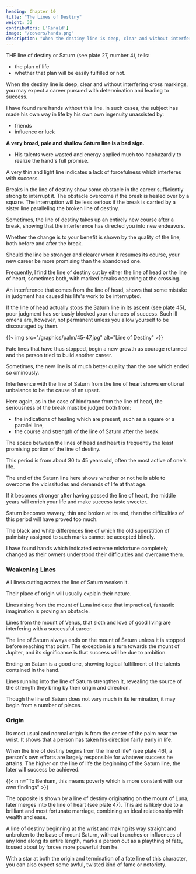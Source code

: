 ```yaml
---
heading: Chapter 10
title: "The Lines of Destiny"
weight: 32
contributors: ['Ranald']
image: "/covers/hands.png"
description: "When the destiny line is deep, clear and without interfering cross markings, you may expect a career pursued with determination and leading to success"
---
```



THE line of destiny or Saturn (see plate 27, number 4), tells:
- the plan of life
- whether that plan will be easily fulfilled or not.

When the destiny line is deep, clear and without interfering cross markings, you may expect a career pursued with determination and leading to success. 

I have found rare hands without this line. In such cases, the subject has made his own way in life by his own own ingenuity unassisted by:
- friends
- influence or luck

<!-- except as those aids brought into play through the man's . -->
<!-- The strength of a happy augury is much diminished
if
the Saturn -->

**A very broad, pale and shallow Saturn line is a bad sign.**
- His talents were wasted and energy applied much too haphazardly to realize the hand's full promise.

A very thin and light line indicates a lack of forcefulness which interferes with success.

Breaks in the line of destiny show some obstacle in the career sufficiently strong to interrupt it. The obstacle overcome if the break is healed over by a square. The interruption will be less serious if the break is carried by a sister line paralleling the broken line of destiny.

Sometimes, the line of destiny takes up an entirely new course after a break, showing that the interference has directed you into new endeavors.

Whether the change is to your benefit is shown by the quality of the line, both before and after the break. 

Should the line be stronger and clearer when it resumes its course, your new career be more promising than the abandoned one.

Frequently, I find the line of destiny cut by either the line of head or the line of heart, sometimes both, with marked breaks occurring at the crossing.

An interference that comes from the line of head, shows that some mistake in judgment has caused his life's work to be interrupted. 



If the line of head actually stops the Saturn line in its ascent (see plate 45), poor judgment has seriously blocked your chances of success. Such ill omens are, however, not permanent unless you allow yourself to be discouraged by them.

{{< img src="/graphics/palm/45-47.jpg" alt="Line of Destiny" >}}


Fate lines that have thus stopped, begin a new growth as courage returned and the person tried to build another career. 

Sometimes, the new line is of much better quality than the one which ended so ominously.

Interference with the line of Saturn from the line of heart shows emotional unbalance to be the cause of an upset. 

Here again, as in the case of hindrance from the line of head, the seriousness of the break must be judged both from:
- the indications of healing which are present, such as a square or a parallel line,
- the course and strength of the line of Saturn after the break.

The space between the lines of head and heart is frequently the least promising portion of the line of destiny. 

This period is from about 30 to 45 years old, often the most active of one's life. 

The end of the Saturn line here shows whether or not he is able to overcome the vicissitudes and demands of life at that age.

If it becomes stronger after having passed the line of heart, the middle years will enrich your life and make success taste sweeter. 

<!-- If the
line.
If
it
its
 -->

Saturn becomes wavery, thin and broken at its end, then the difficulties of this period will have proved too much. 

The black and white differences line of which the old superstition of palmistry assigned to such marks cannot be accepted blindly.

I have found hands which indicated extreme misfortune completely changed as their owners understood their difficulties and overcame them.


### Weakening Lines

All lines cutting across the line of Saturn weaken it.

Their place of origin will usually explain their nature. 

Lines rising from the mount of Luna indicate that impractical, fantastic imagination is proving an obstacle. 

Lines from the mount of Venus, that sloth and love of good living are interfering with a successful career.

The line of Saturn always ends on the mount of Saturn unless it is stopped before reaching that point. The exception is a turn towards the mount of Jupiter, and its significance is that success will be due to ambition.

Ending on Saturn is a good one, showing logical fulfillment of the talents contained in the hand.

Lines running into the line of Saturn strengthen it, revealing the source of the strength they bring by their origin and direction.

Though the line of Saturn does not vary much in its termination, it may begin from a number of places. 


### Origin 

Its most usual and normal origin is from the center of the palm near the wrist.  It shows that a person has taken his direction fairly early in life. 

When the line of destiny begins from the line of life* (see plate 46), a person's own efforts are largely responsible for  whatever success he attains. The higher on the line of life the beginning of the Saturn line, the later will success be achieved.

{{< n n="To Benham, this means poverty which is more constent with our own findings" >}}


The opposite is shown by a line of destiny originating on the mount of Luna, later merges into the line of heart (see plate 47). This aid is likely due to a brilliant and most fortunate marriage, combining an ideal relationship with wealth and ease.

<!-- This shows the aid and influence of
and family connections. If the line of destiny, be-

mount
on
the
ginning -->


A line of destiny beginning at the wrist and making its way straight and unbroken to the base of mount Saturn, without branches or influences of any kind along its entire length, marks a person out as a plaything of fate, tossed about by forces more powerful than he.

With a star at both the origin and termination of a fate line of this character, you can also expect some awful, twisted kind of fame or notoriety.
